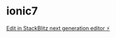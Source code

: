 # ionic7

[Edit in StackBlitz next generation editor ⚡️](https://stackblitz.com/~/github.com/sajadEmsyne/ionic7)